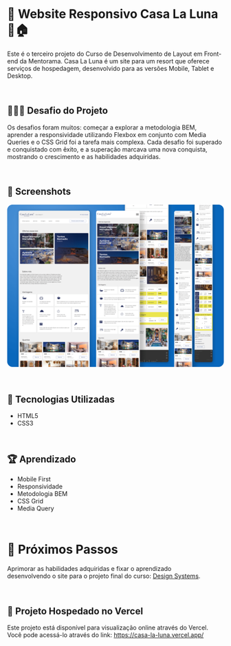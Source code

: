 # 📱 Website Responsivo Casa La Luna 🌙🏠

Este é o terceiro projeto do Curso de Desenvolvimento de Layout em Front-end da Mentorama. Casa La Luna é um site para um resort que oferece serviços de hospedagem, desenvolvido para as versões Mobile, Tablet e Desktop.

<br />

## 👨🏾‍💻 Desafio do Projeto
 
Os desafios foram muitos: começar a explorar a metodologia BEM, aprender a responsividade utilizando Flexbox em conjunto com Media Queries e o CSS Grid foi a tarefa mais complexa. Cada desafio foi superado e conquistado com êxito, e a superação marcava uma nova conquista, mostrando o crescimento e as habilidades adquiridas.

<br />

## 📸 Screenshots
![Captura de tela](./screen/screen-casa-la-luna-2.png)

<br />

## 🚀 Tecnologias Utilizadas

- HTML5
- CSS3

<br />

## 🏆 Aprendizado 

- Mobile First
- Responsividade
- Metodologia BEM
- CSS Grid
- Media Query

<br />

# 🧠 Próximos Passos
Aprimorar as habilidades adquiridas e fixar o aprendizado <br />
desenvolvendo o site para o projeto final do curso: [Design Systems](https://github.com/domfabio/Projeto-Final-Website-Responsivo-Design-Systems).

<br />

## 🔗 Projeto Hospedado no Vercel
Este projeto está disponível para visualização online através do Vercel. <br />
Você pode acessá-lo através do link: https://casa-la-luna.vercel.app/

